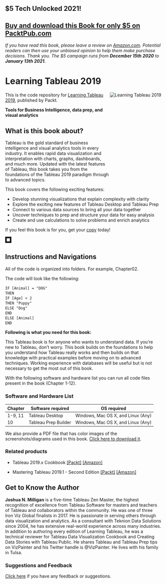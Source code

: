 ## $5 Tech Unlocked 2021!
[Buy and download this Book for only $5 on PacktPub.com](https://www.packtpub.com/product/learning-tableau-2019-third-edition/9781788839525)
-----
*If you have read this book, please leave a review on [Amazon.com](https://www.amazon.com/gp/product/1788839528).     Potential readers can then use your unbiased opinion to help them make purchase decisions. Thank you. The $5 campaign         runs from __December 15th 2020__ to __January 13th 2021.__*

# Learning Tableau 2019

<a href="https://prod.packtpub.com/in/big-data-and-business-intelligence/learning-tableau-2019-third-edition?utm_source=github&utm_medium=repository&utm_campaign=9781788839525"><img src="https://prod.packtpub.com/media/catalog/product/cache/a22c7d190d97ca25f5f1089471ab8502/b/0/b09562_mockupcover.png" alt="Learning Tableau 2019" height="256px" align="right"></a>

This is the code repository for [Learning Tableau 2019](https://prod.packtpub.com/in/big-data-and-business-intelligence/learning-tableau-2019-third-edition?utm_source=github&utm_medium=repository&utm_campaign=9781788839525), published by Packt.

**Tools for Business Intelligence, data prep, and visual analytics**

## What is this book about?
Tableau is the gold standard of business intelligence and visual analytics tools in every industry. It enables rapid data visualization and interpretation with charts, graphs, dashboards, and much more. Updated with the latest features of Tableau, this book takes you from the foundations of the Tableau 2019 paradigm through to advanced topics.

This book covers the following exciting features: 
* Develop stunning visualizations that explain complexity with clarity
* Explore the exciting new features of Tableau Desktop and Tableau Prep
* Connect to various data sources to bring all your data together
* Uncover techniques to prep and structure your data for easy analysis
* Create and use calculations to solve problems and enrich analytics

If you feel this book is for you, get your [copy](https://www.amazon.com/dp/1788839528) today!

<a href="https://www.packtpub.com/?utm_source=github&utm_medium=banner&utm_campaign=GitHubBanner"><img src="https://raw.githubusercontent.com/PacktPublishing/GitHub/master/GitHub.png" alt="https://www.packtpub.com/" border="5" /></a>


## Instructions and Navigations
All of the code is organized into folders. For example, Chapter02.

The code will look like the following:
```
IF [Animal] = "DOG"
THEN
IF [Age] < 2
THEN "Puppy"
ELSE "Dog"
END
ELSE [Animal]
END
```

**Following is what you need for this book:**

This Tableau book is for anyone who wants to understand data. If you’re new to Tableau, don’t worry. This book builds on the foundations to help you understand how Tableau really works and then builds on that knowledge with practical examples before moving on to advanced techniques. Working experience with databases will be useful but is not necessary to get the most out of this book.	

With the following software and hardware list you can run all code files present in the book (Chapter 1-12).

### Software and Hardware List

| Chapter  | Software required                   | OS required                        |
| -------- | ------------------------------------| -----------------------------------|
|1-9, 11   | Tableau Desktop                     | Windows, Mac OS X, and Linux (Any) |
| 10       | Tableau Prep Builder            | Windows, Mac OS X, and Linux (Any) |

We also provide a PDF file that has color images of the screenshots/diagrams used in this book. [Click here to download it](https://www.packtpub.com/sites/default/files/downloads/9781788839525_ColorImages.pdf).


### Related products <Other books you may enjoy>
* Tableau 2019.x Cookbook [[Packt]](https://prod.packtpub.com/in/big-data-and-business-intelligence/tableau-2019x-cookbook?utm_source=github&utm_medium=repository&utm_campaign=9781789533385) [[Amazon]](https://www.amazon.com/dp/1789533384)

* Mastering Tableau 2019.1 - Second Edition [[Packt]](https://prod.packtpub.com/in/big-data-and-business-intelligence/mastering-tableau-20191-second-edition?utm_source=github&utm_medium=repository&utm_campaign=9781789533880) [[Amazon]](https://www.amazon.com/dp/1789533880)

## Get to Know the Author
**Joshua N. Milligan** is a five-time Tableau Zen Master, the highest recognition of excellence from Tableau Software for masters and teachers of Tableau and collaborators within the community. He was one of three Iron Viz Global finalists in 2017. He is passionate in serving others through data visualization and analytics. As a consultant with Teknion Data Solutions since 2004, he has extensive real-world experience across many industries. In addition to authoring every edition of Learning Tableau, he was a technical reviewer for Tableau Data Visualization Cookbook and Creating Data Stories with Tableau Public. He shares Tableau and Tableau Prep tips on VizPainter and his Twitter handle is @VizPainter. He lives with his family in Tulsa.	


### Suggestions and Feedback
[Click here](https://docs.google.com/forms/d/e/1FAIpQLSdy7dATC6QmEL81FIUuymZ0Wy9vH1jHkvpY57OiMeKGqib_Ow/viewform) if you have any feedback or suggestions.
